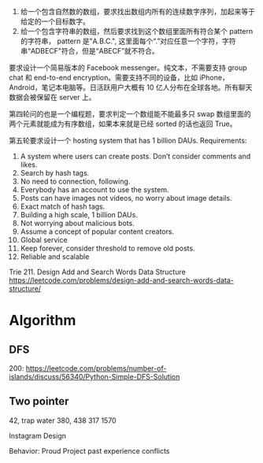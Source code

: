 1. 给一个包含自然数的数组，要求找出数组内所有的连续数字序列，加起来等于给定的一个目标数字。
2. 给一个包含字符串的数组，然后要求找到这个数组里面所有符合某个 pattern 的字符串， pattern 是"A.B.C.", 这里面每个“.”对应任意一个字符，字符串“ADBECF"符合，但是“ABECF”就不符合。

要求设计一个简易版本的 Facebook messenger。纯文本，不需要支持 group chat 和 end-to-end encryption。需要支持不同的设备，比如 iPhone，Android，笔记本电脑等。日活跃用户大概有 10 亿人分布在全球各地。所有聊天数据会被保留在 server 上。

第四轮问的也是一个编程题，要求判定一个数组能不能最多只 swap 数组里面的两个元素就能成为有序数组，如果本来就是已经 sorted 的话也返回 True。

第五轮要求设计一个 hosting system that has 1 billion DAUs.
Requirements:

1. A system where users can create posts. Don’t consider comments and likes.
2. Search by hash tags.
3. No need to connection, following.
4. Everybody has an account to use the system.
5. Posts can have images not videos, no worry about image details.
6. Exact match of hash tags.
7. Building a high scale, 1 billion DAUs.
8. Not worrying about malicious bots.
9. Assume a concept of popular content creators.
10. Global service
11. Keep forever, consider threshold to remove old posts.
12. Reliable and scalable

Trie 211. Design Add and Search Words Data Structure
https://leetcode.com/problems/design-add-and-search-words-data-structure/

# Algorithm

## DFS

200: https://leetcode.com/problems/number-of-islands/discuss/56340/Python-Simple-DFS-Solution

## Two pointer

42, trap water
380,
438
317
1570

Instagram Design

Behavior:
Proud Project
past experience
conflicts
